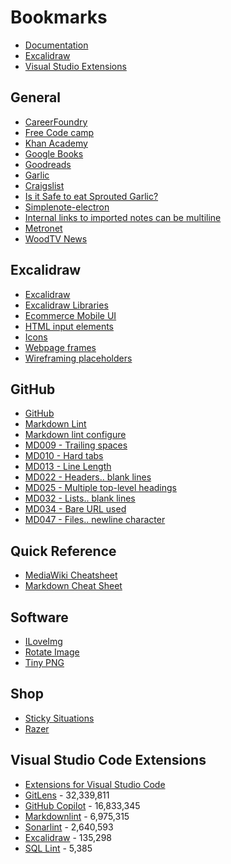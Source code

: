 # Bookmarks

* [Documentation](Documentation/Documentation.md)
* [Excalidraw](Excalidraw.md)
* [Visual Studio Extensions](VisualStudioCodeExtensions.md)

## General

* [CareerFoundry](https://careerfoundry.com/)
* [Free Code camp](https://www.freecodecamp.org/)
* [Khan Academy](https://www.khanacademy.org/)
* [Google Books](https://books.google.com/)
* [Goodreads](https://www.goodreads.com/)
* [Garlic](https://www.almanac.com/plant/garlic)
* [Craigslist](https://www.craigslist.org/about/sites)
* [Is it Safe to eat Sprouted Garlic?](https://www.eatingwell.com/article/7960357/is-it-safe-to-eat-sprouted-garlic/)
* [Simplenote-electron](https://github.com/Automattic/simplenote-electron)
* [Internal links to imported notes can be multiline](https://github.com/Automattic/simplenote-electron/issues/2768)
* [Metronet](https://www.metronet.com/)
* [WoodTV News](https://www.woodtv.com/)

## Excalidraw

* [Excalidraw](https://excalidraw.com/)
* [Excalidraw Libraries](https://libraries.excalidraw.com/?target=_excalidraw&referrer=https%3A%2F%2Fexcalidraw.com%2F&useHash=true&token=s5CC5qCkA4CTm1XrPrqqG&theme=light&version=2&sort=default)
* [Ecommerce Mobile UI](https://libraries.excalidraw.com/?target=_excalidraw&referrer=https%3A%2F%2Fexcalidraw.com%2F&useHash=true&token=clDhFVcduzui_vEyOG2wC&theme=light&version=2&sort=default#webkul-ecommerce-mobile-ui)
* [HTML input elements](https://libraries.excalidraw.com/?target=_excalidraw&referrer=https%3A%2F%2Fexcalidraw.com%2F&useHash=true&token=clDhFVcduzui_vEyOG2wC&theme=light&version=2&sort=default#marwinburesch-html-input-elements)
* [Icons](https://libraries.excalidraw.com/?target=_excalidraw&referrer=https%3A%2F%2Fexcalidraw.com%2F&useHash=true&token=clDhFVcduzui_vEyOG2wC&theme=light&version=2&sort=default#xxxdeveloper-icons)
* [Webpage frames](https://libraries.excalidraw.com/?target=_excalidraw&referrer=https%3A%2F%2Fexcalidraw.com%2F&useHash=true&token=c2JuRT7dbnzxqRFFLY-JS&theme=light&version=2&sort=default#dhaval_godwani-webpage-frames)
* [Wireframing placeholders](https://libraries.excalidraw.com/?target=_excalidraw&referrer=https%3A%2F%2Fexcalidraw.com%2F&useHash=true&token=clDhFVcduzui_vEyOG2wC&theme=light&version=2&sort=default#xxxdeveloper-wireframing-placeholders)

## GitHub

* [GitHub](https://github.com/)
* [Markdown Lint](https://github.com/DavidAnson/markdownlint)
* [Markdown lint configure](https://github.com/DavidAnson/vscode-markdownlint#configure)
* [MD009 - Trailing spaces](https://github.com/DavidAnson/markdownlint/blob/v0.34.0/doc/md009.md)
* [MD010 - Hard tabs](https://github.com/DavidAnson/markdownlint/blob/v0.34.0/doc/md010.md)
* [MD013 - Line Length](https://github.com/DavidAnson/markdownlint/blob/v0.34.0/doc/md013.md)
* [MD022 - Headers.. blank lines](https://github.com/DavidAnson/markdownlint/blob/v0.34.0/doc/md022.md)
* [MD025 - Multiple top-level headings](https://github.com/DavidAnson/markdownlint/blob/v0.34.0/doc/md025.md)
* [MD032 - Lists.. blank lines](https://github.com/DavidAnson/markdownlint/blob/v0.34.0/doc/md032.md)
* [MD034 - Bare URL used](https://github.com/DavidAnson/markdownlint/blob/v0.34.0/doc/md034.md)
* [MD047 - Files.. newline character](https://github.com/DavidAnson/markdownlint/blob/v0.34.0/doc/md047.md)

## Quick Reference

* [MediaWiki Cheatsheet](https://www.mediawiki.org/wiki/Cheatsheet)
* [Markdown Cheat Sheet](https://www.markdownguide.org/cheat-sheet/)

## Software

* [ILoveImg](https://www.iloveimg.com/)
* [Rotate Image](https://pinetools.com/rotate-image)
* [Tiny PNG](https://tinypng.com/)

## Shop

* [Sticky Situations](https://www.stickysituationshoney.com/)
* [Razer](https://www.razer.com/)

## Visual Studio Code Extensions

* [Extensions for Visual Studio Code](https://marketplace.visualstudio.com/)
* [GitLens](https://marketplace.visualstudio.com/items?itemName=eamodio.gitlens) - 32,339,811
* [GitHub Copilot](https://marketplace.visualstudio.com/items?itemName=GitHub.copilot) - 16,833,345
* [Markdownlint](https://marketplace.visualstudio.com/items?itemName=DavidAnson.vscode-markdownlint) - 6,975,315
* [Sonarlint](https://marketplace.visualstudio.com/items?itemName=SonarSource.sonarlint-vscode) - 2,640,593
* [Excalidraw](https://marketplace.visualstudio.com/items?itemName=pomdtr.excalidraw-editor) - 135,298
* [SQL Lint](https://marketplace.visualstudio.com/items?itemName=lewissteele.vscode-sql-lint) - 5,385